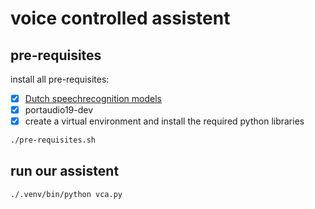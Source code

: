 # voice controlled assistent

## pre-requisites
install all pre-requisites:
- [x] [Dutch speechrecognition models](https://alphacephei.com/vosk/models/vosk-model-nl-spraakherkenning-0.6.zip  "vosk-model-nl-spraakherkenning-0.6.zip")
- [x] portaudio19-dev
- [x] create a virtual environment and install the required python libraries

```bash
./pre-requisites.sh
```


## run our assistent
```bash
./.venv/bin/python vca.py
```

